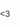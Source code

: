 <3
<html lang="en">
<head>
    <meta charset="UTF-8">
    <meta name="viewport" content="width=device-width, initial-scale=1.0">
    <title>Meu Portfólio - Matemática</title>
    <link rel="stylesheet" href="styles.css">
    <style>
        body {
            font-family: 'Arial', sans-serif;
            margin: 0;
            padding: 0;
            background: url('https://www.arquiprojeto.art.br/wp-content/uploads/2022/02/floral-22.jpg') fixed; /* Substitua pelo caminho do seu papel de parede */
            background-size: cover;
            color: #333; /* Cor do texto escura */
        }

        header {
            background-color: #ff80ab; /* Cor de fundo rosa claro */
            color: #fff; /* Cor do texto branco */
            text-align: center;
            padding: 20px;
            border-bottom: 5px solid #e91e63; /* Cor de destaque mais escura */
        }

        nav {
            background-color: #ffcdd2; /* Cor de fundo rosa claro */
            text-align: center;
            padding: 10px;
            display: flex;
            justify-content: center; /* Centraliza os elementos horizontalmente */
        }

        nav a {
            text-decoration: none;
            color: #e91e63; /* Cor rosa mais escura */
            padding: 10px 20px;
            margin: 0 5px;
            border-radius: 15px; /* Bordas redondas */
            background-color: #fff4f8; /* Cor de fundo rosa claro */
            transition: background-color 0.3s ease, color 0.3s ease;
        }

        nav a:hover {
            background-color: #e91e63; /* Cor de fundo rosa mais escura ao passar o mouse */
            color: #fff; /* Cor do texto branco ao passar o mouse */
        }

        #btn-servicos {
            text-decoration: none;
            color: #e91e63; /* Cor rosa mais escura */
            padding: 10px 20px;
            margin: 0 5px;
            border-radius: 15px; /* Bordas redondas */
            background-color: #fff4f8; /* Cor de fundo rosa claro */
            transition: background-color 0.3s ease, color 0.3s ease;
            margin-bottom: 20px; /* Adicione margem na parte inferior para evitar sobreposição */
        }

        .container {
            padding: 20px;
            display: none;
            background-color: #fff4f8; /* Cor de fundo rosa mais claro */
            border-radius: 20px; /* Bordas redondas */
            box-shadow: 0 0 10px rgba(0, 0, 0, 0.1); /* Sombra suave */
            margin: 20px 0;
        }

        /* Adicionando estilo específico para cada seção */
        #conteudo-inicio {
            background-color: #fff4f8; /* Cor de fundo rosa mais claro */
        }

        #conteudo-conteudo1 {
            background-color: #f8bbd0; /* Cor de fundo rosa mais claro */
        }

        #conteudo-conteudo2 {
            background-color: #ffab91; /* Cor de fundo laranja claro */
        }

        #conteudo-conteudo3 {
            background-color: #ffccbc; /* Cor de fundo pêssego claro */
        }

        #conteudo-conteudo4 {
            background-color: #ffab91; /* Cor de fundo laranja claro */
        }

        #conteudo-servicos {
            background-color: #f8bbd0; /* Cor de fundo rosa mais claro */
        }

        .button {
            display: inline-block;
            padding: 10px 20px;
            color: #fff; /* Cor do texto branco */
            background-color: #e91e63; /* Cor de fundo rosa */
            text-decoration: none;
            border-radius: 20px; /* Bordas redondas */
            transition: background-color 0.3s ease;
        }

        .button:hover {
            background-color: #c2185b; /* Cor de fundo rosa mais escura ao passar o mouse */
        }
    </style>
</head>
<body>
    <header>
        <h1 style="color: #fff;">Bem-vindo ao Meu Portfólio de Matemática</h1>
    </header>
    <nav>
        <a href="#" id="btn-inicio">Início</a>
        <a href="#" id="btn-conteudo1">Matriz Inversa e Criptografia</a>
        <a href="#" id="btn-conteudo2">Funções Trigonométricas</a>
        <a href="#" id="btn-conteudo3">Análise Combinatória</a>
        <a href="#" id="btn-conteudo4">Conteúdo 4</a>
        <a href="#" id="btn-servicos">Autoavaliação</a>
    </nav>
    <div class="container" id="conteudo-inicio">
        <h2 style="color: #c2185b;">Início</h2>
        <p>Esta é a página inicial do nosso site.</p>
    </div>
    <div class="container" id="conteudo-conteudo1" style="display: none;">
        <h2 style="color: #c2185b;">Matriz Inversa e Criptografia</h2>
        <p>Aqui apresentamos os principais conceitos do primeiro conteúdo do terceiro trimestre de matemática.</p>
        <img src="caminho/para/sua/imagem1.jpg" alt="Descrição da imagem 1">
    </div>
    <div class="container" id="conteudo-conteudo2" style="display: none;">
        <h2 style="color: #c2185b;">Funções Trigonométricas</h2>
        <p>Explore os desafios e aplicações do segundo conteúdo do terceiro trimestre de matemática.</p>
        <img src="caminho/para/sua/imagem2.jpg" alt="Descrição da imagem 2">
    </div>
    <div class="container" id="conteudo-conteudo3" style="display: none;">
        <h2 style="color: #c2185b;">Análise Combinatória</h2>
        <p>Descubra as teorias e práticas do terceiro conteúdo do terceiro trimestre de matemática.</p>
        <img src="caminho/para/sua/imagem3.jpg" alt="Descrição da imagem 3">
    </div>
    <div class="container" id="conteudo-conteudo4" style="display: none;">
        <h2 style="color: #c2185b;">Conteúdo 4</h2>
        <p>Analise os casos e estudos relacionados ao quarto conteúdo do terceiro trimestre de matemática.</p>
        <img src="caminho/para/sua/imagem4.jpg" alt="Descrição da imagem 4">
    </div>
    <div class="container" id="conteudo-servicos" style="display: none;">
        <h2 style="color: #c2185b;">Autoavaliação</h2>
        <p>Confira minha autoavaliação e meu progresso.</p>
        <img src="caminho/para/sua/imagem-servicos.jpg" alt="Descrição da imagem de serviços">
        <a href="#" class="button" id="btn-saiba-mais-servicos">Saiba Mais</a>
    </div>

    <script>
        // JavaScript para controlar a exibição das seções
        const btnInicio = document.getElementById('btn-inicio');
        const btnConteudo1 = document.getElementById('btn-conteudo1');
        const btnConteudo2 = document.getElementById('btn-conteudo2');
        const btnConteudo3 = document.getElementById('btn-conteudo3');
        const btnConteudo4 = document.getElementById('btn-conteudo4');
        const btnServicos = document.getElementById('btn-servicos');
        const conteudoInicio = document.getElementById('conteudo-inicio');
        const conteudoConteudo1 = document.getElementById('conteudo-conteudo1');
        const conteudoConteudo2 = document.getElementById('conteudo-conteudo2');
        const conteudoConteudo3 = document.getElementById('conteudo-conteudo3');
        const conteudoConteudo4 = document.getElementById('conteudo-conteudo4');
        const conteudoServicos = document.getElementById('conteudo-servicos');

        btnInicio.addEventListener('click', () => {
            // Adicione mais conteúdos se necessário
            conteudoInicio.style.display = 'block';
            conteudoConteudo1.style.display = 'none';
            conteudoConteudo2.style.display = 'none';
            conteudoConteudo3.style.display = 'none';
            conteudoConteudo4.style.display = 'none';
            conteudoServicos.style.display = 'none';
        });

        btnConteudo1.addEventListener('click', () => {
            conteudoInicio.style.display = 'none';
            conteudoConteudo1.style.display = 'block';
            conteudoConteudo2.style.display = 'none';
            conteudoConteudo3.style.display = 'none';
            conteudoConteudo4.style.display = 'none';
            conteudoServicos.style.display = 'none';
        });

        btnConteudo2.addEventListener('click', () => {
            conteudoInicio.style.display = 'none';
            conteudoConteudo1.style.display = 'none';
            conteudoConteudo2.style.display = 'block';
            conteudoConteudo3.style.display = 'none';
            conteudoConteudo4.style.display = 'none';
            conteudoServicos.style.display = 'none';
        });

        btnConteudo3.addEventListener('click', () => {
            conteudoInicio.style.display = 'none';
            conteudoConteudo1.style.display = 'none';
            conteudoConteudo2.style.display = 'none';
            conteudoConteudo3.style.display = 'block';
            conteudoConteudo4.style.display = 'none';
            conteudoServicos.style.display = 'none';
        });

        btnConteudo4.addEventListener('click', () => {
            conteudoInicio.style.display = 'none';
            conteudoConteudo1.style.display = 'none';
            conteudoConteudo2.style.display = 'none';
            conteudoConteudo3.style.display = 'none';
            conteudoConteudo4.style.display = 'block';
            conteudoServicos.style.display = 'none';
        });

        btnServicos.addEventListener('click', () => {
            conteudoInicio.style.display = 'none';
            conteudoConteudo1.style.display = 'none';
            conteudoConteudo2.style.display = 'none';
            conteudoConteudo3.style.display = 'none';
            conteudoConteudo4.style.display = 'none';
            conteudoServicos.style.display = 'block';
        });
    </script>
</body>
</html>
